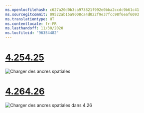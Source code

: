 ```yaml
---
ms.openlocfilehash: c627a20d0b3ca973821f992e0bba2ccdc9b61c41
ms.sourcegitcommit: 09522ab15a9008ca4d022f9e37fcc98f6eaf6093
ms.translationtype: HT
ms.contentlocale: fr-FR
ms.lasthandoff: 11/30/2020
ms.locfileid: "96354482"
---
```

# <a name="425"></a>[<span data-ttu-id="a67bf-101">4.25</span><span class="sxs-lookup"><span data-stu-id="a67bf-101">4.25</span></span>](#tab/425)

![Charger des ancres spatiales](../images/unreal-spatialanchors-load.PNG)

# <a name="426"></a>[<span data-ttu-id="a67bf-103">4.26</span><span class="sxs-lookup"><span data-stu-id="a67bf-103">4.26</span></span>](#tab/426)

![Charger des ancres spatiales dans 4.26](../images/local-spatial-anchors-img-03.png)
